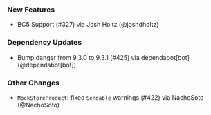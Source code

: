 ### New Features
* BC5 Support (#327) via Josh Holtz (@joshdholtz)
### Dependency Updates
* Bump danger from 9.3.0 to 9.3.1 (#425) via dependabot[bot] (@dependabot[bot])
### Other Changes
* `MockStoreProduct`: fixed `Sendable` warnings (#422) via NachoSoto (@NachoSoto)
